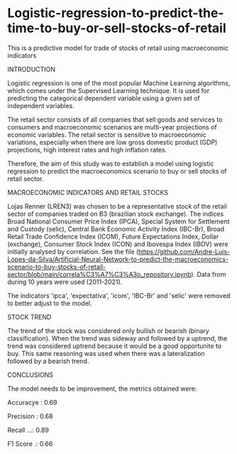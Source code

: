 # Logistic-regression-to-predict-the-time-to-buy-or-sell-stocks-of-retail
This is a predictive model for trade of stocks of retail using macroeconomic indicators 

INTRODUCTION

Logistic regression is one of the most popular Machine Learning algorithms, which comes under the Supervised Learning technique. It is used for predicting the categorical dependent variable using a given set of independent variables.

The retail sector consists of all companies that sell goods and services to consumers and macroeconomic scenarios are multi-year projections of economic variables. The retail sector is sensitive to macroeconomic variations, especially when there are low gross domestic product (GDP) projections, high interest rates and high inflation rates.

Therefore, the aim of this study was to establish a model using logistic regression to predict the macroeconomics scenario to buy or sell stocks of retail sector.

MACROECONOMIC INDICATORS AND RETAIL STOCKS

Lojas Renner (LREN3) was chosen to be a representative stock of the retail sector of companies traded on B3 (brazilian stock exchange). The indices Broad National Consumer Price Index (IPCA), Special System for Settlement and Custody (selic), Central Bank Economic Activity Index (IBC-Br), Broad Retail Trade Confidence Index (ICOM), Future Expectations Index, Dollar (exchange), Consumer Stock Index (ICON) and Ibovespa Index (IBOV) were initially analysed by correlation. See the file (https://github.com/Andre-Luis-Lopes-da-Silva/Artificial-Neural-Network-to-predict-the-macroeconomics-scenario-to-buy-stocks-of-retail-sector/blob/main/correla%C3%A7%C3%A3o_repository.ipynb). Data from during 10 years were used (2011-2021).

The indicators 'ipca', 'expectativa', 'icom', 'IBC-Br' and 'selic' were removed to better adjust to the model.

STOCK TREND

The trend of the stock was considered only bullish or bearish (binary classification). When the trend was sideway and followed by a uptrend, the trend was considered uptrend because it would be a good opportunite to buy. This same reasoning was used when there was a lateralization followed by a bearish trend.

CONCLUSIONS

The model needs to be improvement, the metrics obtained were:

Accuracye :  0.69

Precision :  0.68

Recall ...:  0.89

F1 Score .:  0.66
